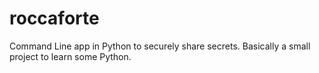 # roccaforte
Command Line app in Python to securely share secrets. Basically a small project to learn some Python.
